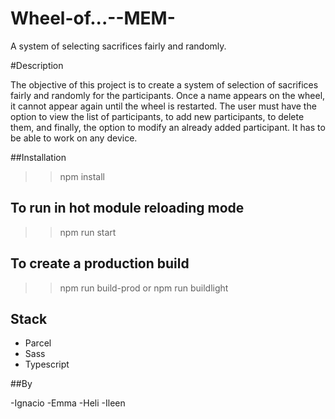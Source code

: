 # Wheel-of...--MEM-

A system of selecting sacrifices fairly and randomly.

#Description

The objective of this project is to create a system of selection of sacrifices fairly and randomly for the participants. Once a name appears on the wheel, it cannot appear again until the wheel is restarted. The user must have the option to view the list of participants, to add new participants, to delete them, and finally, the option to modify an already added participant. It has to be able to work on any device.

##Installation
>> npm install

## To run in hot module reloading mode

>> npm run start

## To create a production build

>> npm run build-prod
or
>> npm run buildlight

## Stack

- Parcel
- Sass
- Typescript

##By

-Ignacio
-Emma
-Heli
-Ileen